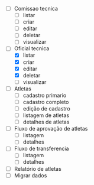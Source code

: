 - [ ] Comissao tecnica
  - [ ] listar
  - [ ] criar
  - [ ] editar
  - [ ] deletar
  - [ ] visualizar
- [ ] Oficial tecnica
  - [x] listar
  - [x] criar
  - [x] editar
  - [x] deletar
  - [ ] visualizar
- [ ] Atletas
  - [ ] cadastro primario
  - [ ] cadastro completo
  - [ ] edição de cadastro
  - [ ] listagem de atletas
  - [ ] detalhes de atletas
- [ ] Fluxo de aprovação de atletas
  - [ ] listagem
  - [ ] detalhes
- [ ] Fluxo de transferencia
  - [ ] listagem
  - [ ] detalhes
- [ ] Relatório de atletas
- [ ] Migrar dados
